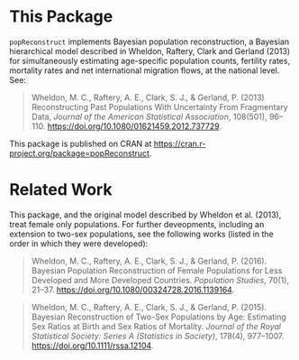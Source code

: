 # This Package

`popReconstruct` implements Bayesian population reconstruction, a  Bayesian hierarchical model described in Wheldon, Raftery, Clark and Gerland (2013) for simultaneously estimating age-specific population counts, fertility rates, mortality rates and net international migration flows, at the national level. See:

> Wheldon, M. C., Raftery, A. E., Clark, S. J., & Gerland, P. (2013) Reconstructing Past Populations With Uncertainty From Fragmentary Data, *Journal of the American Statistical Association*, 108(501), 96–110. <https://doi.org/10.1080/01621459.2012.737729>.

This package is published on CRAN at <https://cran.r-project.org/package=popReconstruct>.


# Related Work

This package, and the original model described by Wheldon et al. (2013), treat female only populations. For further deveopments, including an extension to two-sex populations, see the following works (listed in the order in which they were developed):

> Wheldon, M. C., Raftery, A. E., Clark, S. J., & Gerland, P. (2016). Bayesian Population Reconstruction of Female Populations for Less Developed and More Developed Countries. *Population Studies*, 70(1), 21–37. <https://doi.org/10.1080/00324728.2016.1139164>.

> Wheldon, M. C., Raftery, A. E., Clark, S. J., & Gerland, P. (2015). Bayesian Reconstruction of Two-Sex Populations by Age: Estimating Sex Ratios at Birth and Sex Ratios of Mortality. *Journal of the Royal Statistical Society: Series A (Statistics in Society)*, 178(4), 977–1007. <https://doi.org/10.1111/rssa.12104>.
